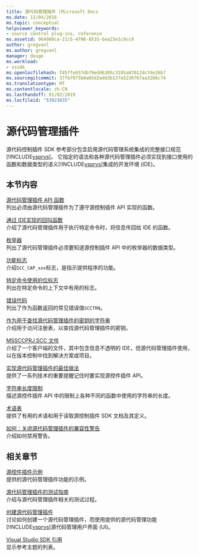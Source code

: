 ```yaml
---
title: 源代码管理插件 |Microsoft Docs
ms.date: 11/04/2016
ms.topic: conceptual
helpviewer_keywords:
- source control plug-ins, reference
ms.assetid: 964980ca-21c5-4706-8535-6ea23e1c9cc9
author: gregvanl
ms.author: gregvanl
manager: douge
ms.workload:
- vssdk
ms.openlocfilehash: f45ffeb57db79edd6305c3195a87012dc7de26b7
ms.sourcegitcommit: 37fb7075b0a65d2add3b137a5230767aa3266c74
ms.translationtype: MT
ms.contentlocale: zh-CN
ms.lasthandoff: 01/02/2019
ms.locfileid: "53923635"
---
```

# <a name="source-control-plug-ins"></a>源代码管理插件
源代码控制插件 SDK 参考部分包含启用源代码管理系统集成的完整接口规范[!INCLUDE[vsprvs](../code-quality/includes/vsprvs_md.md)]。 它指定的语法和各种源代码管理插件必须实现到接口使用的函数和数据类型的语义[!INCLUDE[vsprvs](../code-quality/includes/vsprvs_md.md)]集成的开发环境 (IDE)。  
  
## <a name="in-this-section"></a>本节内容  
 [源代码管理插件 API 函数](../extensibility/source-control-plug-in-api-functions.md)  
 列出必须由源代码管理插件为了遵守源控制插件 API 实现的函数。  
  
 [通过 IDE实现的回叫函数](../extensibility/callback-functions-implemented-by-the-ide.md)  
 介绍了源代码管理插件用于执行特定命令时，将信息传回给 IDE 的函数。  
  
 [枚举器](../extensibility/enumerators.md)  
 列出了源代码管理插件必须要知道源控制插件 API 中的枚举器的数据类型。  
  
 [功能标志](../extensibility/capability-flags.md)  
 介绍`SCC_CAP_xxx`标志，是指示提供程序的功能。  
  
 [特定命令使用的位标志](../extensibility/bitflags-used-by-specific-commands.md)  
 列出在特定命令的上下文中有用的标志。  
  
 [错误代码](../extensibility/error-codes.md)  
 列出了作为函数返回的常见错误值`SCCTRN`。  
  
 [作为用于查找源代码管理插件的密钥的字符串](../extensibility/strings-used-as-keys-for-finding-a-source-control-plug-in.md)  
 介绍用于访问注册表，以查找源代码管理插件的密钥。  
  
 [MSSCCPRJ.SCC 文件](../extensibility/mssccprj-scc-file.md)  
 介绍了一个客户端的文件，其中包含信息不透明的 IDE，但源代码管理插件使用，以在版本控制中找到解决方案或项目。  
  
 [实现源代码管理插件的最佳做法](../extensibility/best-practices-for-implementing-a-source-control-plug-in.md)  
 提供了一系列技术的重要提醒记住时要实现源控件插件 API。  
  
 [字符串长度限制](../extensibility/restrictions-on-string-lengths.md)  
 描述源控件插件 API 中的限制上各种不同的函数中使用的字符串的长度。  
  
 [术语表](../extensibility/source-control-plug-in-glossary.md)  
 提供了有用的术语和用于读取源控制插件 SDK 文档及其定义。  
  
 [如何：关闭源代码管理插件的兼容性警告](../extensibility/how-to-turn-off-compatibility-warnings-for-source-control-plug-ins.md)  
 介绍如何禁用警告。  
  
## <a name="related-sections"></a>相关章节  
 [源控件插件示例](https://www.microsoft.com/download/details.aspx?id=55984)  
 提供的源代码管理插件功能的示例。  
  
 [源代码管理插件的测试指南](../extensibility/internals/test-guide-for-source-control-plug-ins.md)  
 介绍与源代码管理插件相关的测试过程。  
  
 [创建源代码管理插件](../extensibility/internals/creating-a-source-control-plug-in.md)  
 讨论如何创建一个源代码管理插件，而使用提供的源代码管理功能[!INCLUDE[vsprvs](../code-quality/includes/vsprvs_md.md)]源代码管理用户界面 (UI)。  
  
 [Visual Studio SDK 引用](../extensibility/visual-studio-sdk-reference.md)  
 显示参考主题的列表。